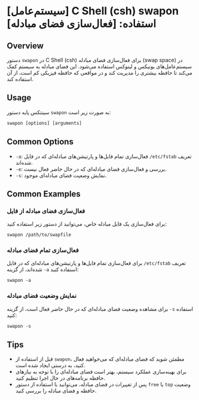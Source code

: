 # [سیستم‌عامل] C Shell (csh) swapon استفاده: [فعال‌سازی فضای مبادله]

## Overview
دستور `swapon` در C Shell (csh) برای فعال‌سازی فضای مبادله (swap space) در سیستم‌عامل‌های یونیکس و لینوکس استفاده می‌شود. این فضای مبادله به سیستم کمک می‌کند تا حافظه بیشتری را مدیریت کند و در مواقعی که حافظه فیزیکی کم است، از آن استفاده کند.

## Usage
سینتکس پایه دستور `swapon` به صورت زیر است:

```csh
swapon [options] [arguments]
```

## Common Options
- `-a`: فعال‌سازی تمام فایل‌ها و پارتیشن‌های مبادله‌ای که در فایل `/etc/fstab` تعریف شده‌اند.
- `-e`: بررسی و فعال‌سازی فضای مبادله‌ای که در حال حاضر فعال نیست.
- `-s`: نمایش وضعیت فضای مبادله‌ای موجود.

## Common Examples
### فعال‌سازی فضای مبادله از فایل
برای فعال‌سازی یک فایل مبادله خاص، می‌توانید از دستور زیر استفاده کنید:

```csh
swapon /path/to/swapfile
```

### فعال‌سازی تمام فضای مبادله
برای فعال‌سازی تمام فایل‌ها و پارتیشن‌های مبادله‌ای که در فایل `/etc/fstab` تعریف شده‌اند، از گزینه `-a` استفاده کنید:

```csh
swapon -a
```

### نمایش وضعیت فضای مبادله
برای مشاهده وضعیت فضای مبادله‌ای که در حال حاضر فعال است، از گزینه `-s` استفاده کنید:

```csh
swapon -s
```

## Tips
- قبل از استفاده از `swapon`، مطمئن شوید که فضای مبادله‌ای که می‌خواهید فعال کنید، به درستی ایجاد شده است.
- برای بهینه‌سازی عملکرد سیستم، بهتر است فضای مبادله‌ای را با توجه به نیازهای حافظه برنامه‌های در حال اجرا تنظیم کنید.
- پس از تغییرات در فضای مبادله، می‌توانید با استفاده از دستور `free` یا `top` وضعیت حافظه و فضای مبادله را بررسی کنید.